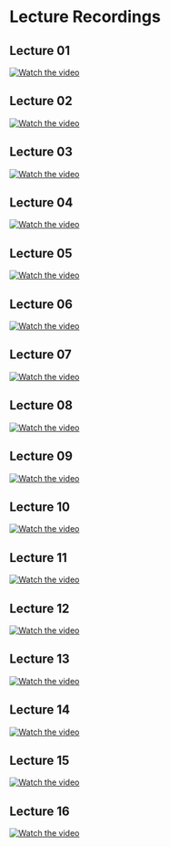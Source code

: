 # Lecture Recordings

## Lecture 01
[![Watch the video](https://img.youtube.com/vi/vT1JzLTH4G4/0.jpg)](https://www.youtube.com/watch?v=vT1JzLTH4G4)

## Lecture 02
[![Watch the video](https://img.youtube.com/vi/OoUX-nOEjG0/0.jpg)](https://www.youtube.com/watch?v=OoUX-nOEjG0)

## Lecture 03
[![Watch the video](https://img.youtube.com/vi/h7iBpEHGVNc/0.jpg)](https://www.youtube.com/watch?v=h7iBpEHGVNc)

## Lecture 04
[![Watch the video](https://img.youtube.com/vi/d14TUNcbn1k/0.jpg)](https://www.youtube.com/watch?v=d14TUNcbn1k)

## Lecture 05
[![Watch the video](https://img.youtube.com/vi/bNb2fEVKeEo/0.jpg)](https://www.youtube.com/watch?v=bNb2fEVKeEo)

## Lecture 06
[![Watch the video](https://img.youtube.com/vi/wEoyxE0GP2M/0.jpg)](https://www.youtube.com/watch?v=wEoyxE0GP2M)

## Lecture 07
[![Watch the video](https://img.youtube.com/vi/_JB0AO7QxSA/0.jpg)](https://www.youtube.com/watch?v=_JB0AO7QxSA)

## Lecture 08
[![Watch the video](https://img.youtube.com/vi/6SlgtELqOWc/0.jpg)](https://www.youtube.com/watch?v=6SlgtELqOWc)

## Lecture 09
[![Watch the video](https://img.youtube.com/vi/6niqTuYFZLQ/0.jpg)](https://www.youtube.com/watch?v=6niqTuYFZLQ)

## Lecture 10
[![Watch the video](https://img.youtube.com/vi/DAOcjicFr1Y/0.jpg)](https://www.youtube.com/watch?v=DAOcjicFr1Y)

## Lecture 11
[![Watch the video](https://img.youtube.com/vi/nDPWywWRIRo/0.jpg)](https://www.youtube.com/watch?v=nDPWywWRIRo)

## Lecture 12
[![Watch the video](https://img.youtube.com/vi/6wcs6szJWMY/0.jpg)](https://www.youtube.com/watch?v=6wcs6szJWMY)

## Lecture 13
[![Watch the video](https://img.youtube.com/vi/5WoItGTWV54/0.jpg)](https://www.youtube.com/watch?v=5WoItGTWV54)

## Lecture 14
[![Watch the video](https://img.youtube.com/vi/lvoHnicueoE/0.jpg)](https://www.youtube.com/watch?v=lvoHnicueoE)

## Lecture 15
[![Watch the video](https://img.youtube.com/vi/eZdOkDtYMoo/0.jpg)](https://www.youtube.com/watch?v=eZdOkDtYMoo)

## Lecture 16
[![Watch the video](https://img.youtube.com/vi/CIfsB_EYsVI/0.jpg)](https://www.youtube.com/watch?v=CIfsB_EYsVI)
